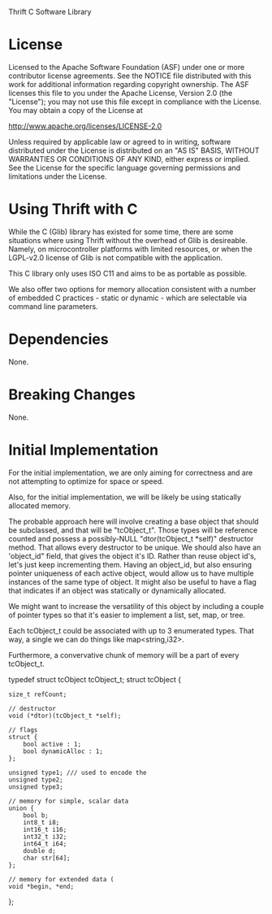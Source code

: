 Thrift C Software Library

License
=======

Licensed to the Apache Software Foundation (ASF) under one
or more contributor license agreements. See the NOTICE file
distributed with this work for additional information
regarding copyright ownership. The ASF licenses this file
to you under the Apache License, Version 2.0 (the
"License"); you may not use this file except in compliance
with the License. You may obtain a copy of the License at

  http://www.apache.org/licenses/LICENSE-2.0

Unless required by applicable law or agreed to in writing,
software distributed under the License is distributed on an
"AS IS" BASIS, WITHOUT WARRANTIES OR CONDITIONS OF ANY
KIND, either express or implied. See the License for the
specific language governing permissions and limitations
under the License.

Using Thrift with C
===================

While the C (Glib) library has existed for some time, there are some
situations where using Thrift without the overhead of Glib is desireable.
Namely, on microcontroller platforms with limited resources, or when the
LGPL-v2.0 license of Glib is not compatible with the application.

This C library only uses ISO C11 and aims to be as portable as
possible.

We also offer two options for memory allocation consistent with a number
of embedded C practices - static or dynamic - which are selectable via command
line parameters.

Dependencies
============

None. 

Breaking Changes
================

None.

Initial Implementation
======================

For the initial implementation, we are only aiming for correctness and are not
attempting to optimize for space or speed.

Also, for the initial implementation, we will be likely be using statically
allocated memory.

The probable approach here will involve creating a base object that should be
subclassed, and that will be "tcObject_t". Those types will be reference
counted and possess a possibly-NULL "dtor(tcObject_t *self)" destructor
method. That allows every destructor to be unique. We should also have an
'object_id" field, that gives the object it's ID. Rather than reuse object
id's, let's just keep incrementing them. Having an object_id, but also
ensuring pointer uniqueness of each active object, would allow us to have
multiple instances of the same type of object. It might also be useful to have
a flag that indicates if an object was statically or dynamically allocated.

We might want to increase the versatility of this object by including a couple
of pointer types so that it's easier to implement a list, set, map, or tree.

Each tcObject_t could be associated with up to 3 enumerated types. That way,
a single we can do things like map<string,i32>.

Furthermore, a convervative chunk of memory will be a part of every tcObject_t.

typedef struct tcObject tcObject_t;
struct tcObject {

	size_t refCount;

	// destructor
	void (*dtor)(tcObject_t *self);

	// flags
	struct {
		bool active : 1;
		bool dynamicAlloc : 1;
	};

	unsigned type1; /// used to encode the 
	unsigned type2;
	unsigned type3;

	// memory for simple, scalar data
	union {
		bool b;
		int8_t i8;
		int16_t i16;
		int32_t i32;
		int64_t i64;
		double d;
		char str[64];
	};

	// memory for extended data (
	void *begin, *end;
};

